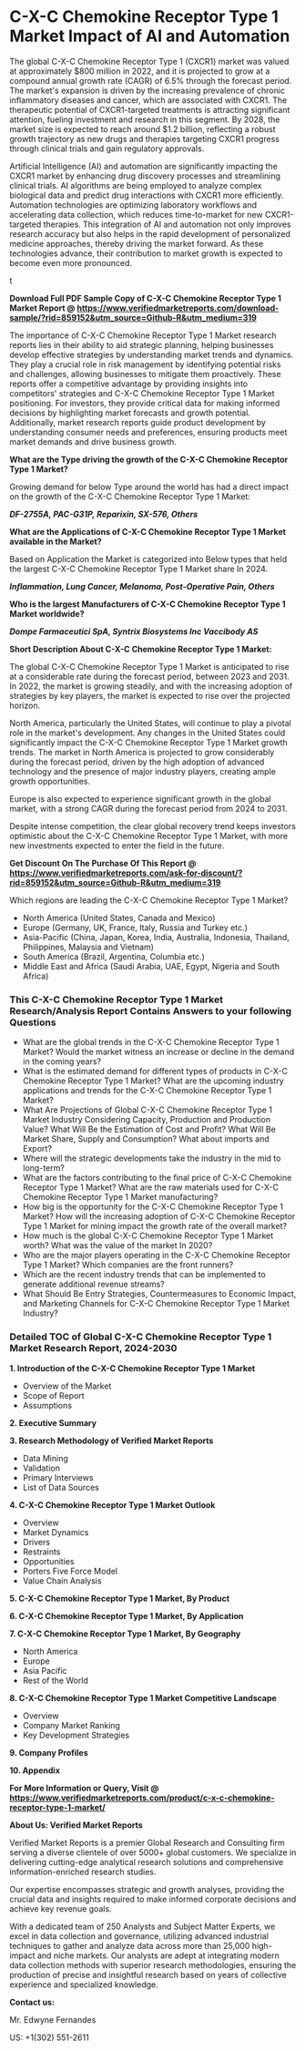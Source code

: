 <meta name="title" content="Global C-X-C Chemokine Receptor Type 1 Market Impact of AI and Automation"><meta name="description" content="The global C-X-C Chemokine Receptor Type 1 (CXCR1) market was valued at approximately $800 million in 2022, and it is projected to grow at a compound annual growth rat"><meta name="title" content="C-X-C Chemokine Receptor Type 1 Market Size, Share, Scope, Trends, Growth, Opportunities, Analysis, Forecast"><h1>C-X-C Chemokine Receptor Type 1 Market Impact of AI and Automation</h1><p>The global C-X-C Chemokine Receptor Type 1 (CXCR1) market was valued at approximately $800 million in 2022, and it is projected to grow at a compound annual growth rate (CAGR) of 6.5% through the forecast period. The market's expansion is driven by the increasing prevalence of chronic inflammatory diseases and cancer, which are associated with CXCR1. The therapeutic potential of CXCR1-targeted treatments is attracting significant attention, fueling investment and research in this segment. By 2028, the market size is expected to reach around $1.2 billion, reflecting a robust growth trajectory as new drugs and therapies targeting CXCR1 progress through clinical trials and gain regulatory approvals.</p><p>Artificial Intelligence (AI) and automation are significantly impacting the CXCR1 market by enhancing drug discovery processes and streamlining clinical trials. AI algorithms are being employed to analyze complex biological data and predict drug interactions with CXCR1 more efficiently. Automation technologies are optimizing laboratory workflows and accelerating data collection, which reduces time-to-market for new CXCR1-targeted therapies. This integration of AI and automation not only improves research accuracy but also helps in the rapid development of personalized medicine approaches, thereby driving the market forward. As these technologies advance, their contribution to market growth is expected to become even more pronounced.</p>t</p><p id="" class=""><strong>Download Full PDF Sample Copy of C-X-C Chemokine Receptor Type 1 Market Report @ <a href="https://www.verifiedmarketreports.com/download-sample/?rid=859152&utm_source=Github-R&utm_medium=319" target="_blank">https://www.verifiedmarketreports.com/download-sample/?rid=859152&utm_source=Github-R&utm_medium=319</a></strong></p><p>The importance of&nbsp;C-X-C Chemokine Receptor Type 1 Market research reports lies in their ability to aid strategic planning, helping businesses develop effective strategies by understanding market trends and dynamics. They play a crucial role in risk management by identifying potential risks and challenges, allowing businesses to mitigate them proactively. These reports offer a competitive advantage by providing insights into competitors' strategies and C-X-C Chemokine Receptor Type 1 Market positioning. For investors, they provide critical data for making informed decisions by highlighting market forecasts and growth potential. Additionally, market research reports guide product development by understanding consumer needs and preferences, ensuring products meet market demands and drive business growth.</p><p><strong>What are the&nbsp;Type driving the growth of the C-X-C Chemokine Receptor Type 1 Market?</strong></p><p id="" class="">Growing demand for below Type around the world has had a direct impact on the growth of the C-X-C Chemokine Receptor Type 1 Market:</p><em><strong>DF-2755A, PAC-G31P, Reparixin, SX-576, Others</strong></em></p><strong>What are the&nbsp;Applications&nbsp;of C-X-C Chemokine Receptor Type 1 Market available in the Market?</strong></p><p id="" class="">Based on Application the Market is categorized into Below types that held the largest C-X-C Chemokine Receptor Type 1 Market share In 2024.</p><em><strong>Inflammation, Lung Cancer, Melanoma, Post-Operative Pain, Others</strong></em></p><strong>Who is the largest Manufacturers of C-X-C Chemokine Receptor Type 1 Market worldwide?</strong></p><p><em><strong>Dompe Farmaceutici SpA, Syntrix Biosystems Inc Vaccibody AS</strong></em></p><p id="" class=""><strong>Short Description About C-X-C Chemokine Receptor Type 1 Market:</strong></p><p>The global C-X-C Chemokine Receptor Type 1 Market is anticipated to rise at a considerable rate during the forecast period, between 2023 and 2031. In 2022, the market is growing steadily, and with the increasing adoption of strategies by key players, the market is expected to rise over the projected horizon.</p><p>North America, particularly the United States, will continue to play a pivotal role in the market's development. Any changes in the United States could significantly impact the C-X-C Chemokine Receptor Type 1 Market growth trends. The market in North America is projected to grow considerably during the forecast period, driven by the high adoption of advanced technology and the presence of major industry players, creating ample growth opportunities.</p><p>Europe is also expected to experience significant growth in the global market, with a strong CAGR during the forecast period from 2024 to 2031.</p><p>Despite intense competition, the clear global recovery trend keeps investors optimistic about the C-X-C Chemokine Receptor Type 1 Market, with more new investments expected to enter the field in the future.</p><p id="" class=""><strong>Get Discount On The Purchase Of This Report @ <a href="https://www.verifiedmarketreports.com/ask-for-discount/?rid=859152&utm_source=Github-R&utm_medium=319" target="_blank">https://www.verifiedmarketreports.com/ask-for-discount/?rid=859152&utm_source=Github-R&utm_medium=319</a></strong></p>Which regions are leading the C-X-C Chemokine Receptor Type 1 Market?</p><ul><li>North America (United States, Canada and Mexico)</li><li>Europe (Germany, UK, France, Italy, Russia and Turkey etc.)</li><li>Asia-Pacific (China, Japan, Korea, India, Australia, Indonesia, Thailand, Philippines, Malaysia and Vietnam)</li><li>South America (Brazil, Argentina, Columbia etc.)</li><li>Middle East and Africa (Saudi Arabia, UAE, Egypt, Nigeria and South Africa)</li></ul><h3 id="" class="">This C-X-C Chemokine Receptor Type 1 Market Research/Analysis Report Contains Answers to your following Questions</h3><ul><li>What are the global trends in the C-X-C Chemokine Receptor Type 1 Market? Would the market witness an increase or decline in the demand in the coming years?</li><li>What is the estimated demand for different types of products in C-X-C Chemokine Receptor Type 1 Market? What are the upcoming industry applications and trends for the C-X-C Chemokine Receptor Type 1 Market?</li><li>What Are Projections of Global C-X-C Chemokine Receptor Type 1 Market Industry Considering Capacity, Production and Production Value? What Will Be the Estimation of Cost and Profit? What Will Be Market Share, Supply and Consumption? What about imports and Export?</li><li>Where will the strategic developments take the industry in the mid to long-term?</li><li>What are the factors contributing to the final price of C-X-C Chemokine Receptor Type 1 Market? What are the raw materials used for C-X-C Chemokine Receptor Type 1 Market manufacturing?</li><li>How big is the opportunity for the C-X-C Chemokine Receptor Type 1 Market? How will the increasing adoption of C-X-C Chemokine Receptor Type 1 Market for mining impact the growth rate of the overall market?</li><li>How much is the global C-X-C Chemokine Receptor Type 1 Market worth? What was the value of the market In 2020?</li><li>Who are the major players operating in the C-X-C Chemokine Receptor Type 1 Market? Which companies are the front runners?</li><li>Which are the recent industry trends that can be implemented to generate additional revenue streams?</li><li>What Should Be Entry Strategies, Countermeasures to Economic Impact, and Marketing Channels for C-X-C Chemokine Receptor Type 1 Market Industry?</li></ul><h3 id="" class="">Detailed TOC of Global C-X-C Chemokine Receptor Type 1 Market Research Report, 2024-2030</h3><p id="" class=""><strong>1. Introduction of the C-X-C Chemokine Receptor Type 1 Market</strong></p><ul><li>Overview of the Market</li><li>Scope of Report</li><li>Assumptions</li></ul><p id="" class=""><strong>2. Executive Summary</strong></p><p id="" class=""><strong>3. Research Methodology of Verified Market Reports</strong></p><ul><li>Data Mining</li><li>Validation</li><li>Primary Interviews</li><li>List of Data Sources</li></ul><p id="" class=""><strong>4. C-X-C Chemokine Receptor Type 1 Market Outlook</strong></p><ul><li>Overview</li><li>Market Dynamics</li><li>Drivers</li><li>Restraints</li><li>Opportunities</li><li>Porters Five Force Model</li><li>Value Chain Analysis</li></ul><p id="" class=""><strong>5. C-X-C Chemokine Receptor Type 1 Market, By Product</strong></p><p id="" class=""><strong>6. C-X-C Chemokine Receptor Type 1 Market, By Application</strong></p><p id="" class=""><strong>7. C-X-C Chemokine Receptor Type 1 Market, By Geography</strong></p><ul><li>North America</li><li>Europe</li><li>Asia Pacific</li><li>Rest of the World</li></ul><p id="" class=""><strong>8. C-X-C Chemokine Receptor Type 1 Market Competitive Landscape</strong></p><ul><li>Overview</li><li>Company Market Ranking</li><li>Key Development Strategies</li></ul><p id="" class=""><strong>9. Company Profiles</strong></p><p id="" class=""><strong>10. Appendix</strong></p><p id="" class=""><strong>For More Information or Query, Visit @ <a href="https://www.verifiedmarketreports.com/product/c-x-c-chemokine-receptor-type-1-market/" target="_blank">https://www.verifiedmarketreports.com/product/c-x-c-chemokine-receptor-type-1-market/</a></strong></p><p id="" class=""><strong>About Us: Verified Market Reports</strong></p><p id="" class="">Verified Market Reports is a premier Global Research and Consulting firm serving a diverse clientele of over 5000+ global customers. We specialize in delivering cutting-edge analytical research solutions and comprehensive information-enriched research studies.</p><p id="" class="">Our expertise encompasses strategic and growth analyses, providing the crucial data and insights required to make informed corporate decisions and achieve key revenue goals.</p><p id="" class="">With a dedicated team of 250 Analysts and Subject Matter Experts, we excel in data collection and governance, utilizing advanced industrial techniques to gather and analyze data across more than 25,000 high-impact and niche markets. Our analysts are adept at integrating modern data collection methods with superior research methodologies, ensuring the production of precise and insightful research based on years of collective experience and specialized knowledge.</p><p id="" class=""><strong>Contact us:</strong></p><p id="" class="">Mr. Edwyne Fernandes</p><p id="" class="">US: +1(302) 551-2611</p>